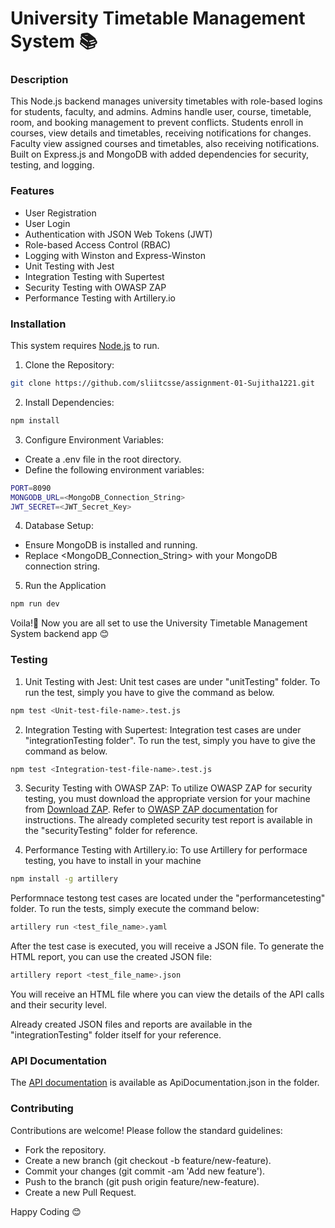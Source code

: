 # University Timetable Management System 📚

### Description

This Node.js backend manages university timetables with role-based logins for students, faculty, and admins. Admins handle user, course, timetable, room, and booking management to prevent conflicts. Students enroll in courses, view details and timetables, receiving notifications for changes. Faculty view assigned courses and timetables, also receiving notifications. Built on Express.js and MongoDB with added dependencies for security, testing, and logging.

### Features

- User Registration
- User Login
- Authentication with JSON Web Tokens (JWT)
- Role-based Access Control (RBAC)
- Logging with Winston and Express-Winston
- Unit Testing with Jest
- Integration Testing with Supertest
- Security Testing with OWASP ZAP
- Performance Testing with Artillery.io

### Installation

This system requires [Node.js](https://nodejs.org/) to run.

1. Clone the Repository:

```sh
git clone https://github.com/sliitcsse/assignment-01-Sujitha1221.git
```

2. Install Dependencies:

```sh
npm install
```

3. Configure Environment Variables:

- Create a .env file in the root directory.
- Define the following environment variables:

```sh
PORT=8090
MONGODB_URL=<MongoDB_Connection_String>
JWT_SECRET=<JWT_Secret_Key>
```

4. Database Setup:

- Ensure MongoDB is installed and running.
- Replace <MongoDB_Connection_String> with your MongoDB connection string.

5. Run the Application

```sh
npm run dev
```

Voila!🎉 Now you are all set to use the University Timetable Management System backend app 😊

### Testing

1. Unit Testing with Jest:
   Unit test cases are under "unitTesting" folder. To run the test, simply you have to give the command as below.

```sh
npm test <Unit-test-file-name>.test.js
```

2. Integration Testing with Supertest:
   Integration test cases are under "integrationTesting folder". To run the test, simply you have to give the command as below.

```sh
npm test <Integration-test-file-name>.test.js
```

3. Security Testing with OWASP ZAP:
   To utilize OWASP ZAP for security testing, you must download the appropriate version for your machine from [Download ZAP](https://www.zaproxy.org/download/). Refer to [OWASP ZAP documentation](https://www.zaproxy.org/docs/) for instructions.
   The already completed security test report is available in the "securityTesting" folder for reference.

4. Performance Testing with Artillery.io:
   To use Artillery for performace testing, you have to install in your machine

```sh
npm install -g artillery
```

Performnace testong test cases are located under the "performancetesting" folder. To run the tests, simply execute the command below:

```sh
artillery run <test_file_name>.yaml
```

After the test case is executed, you will receive a JSON file. To generate the HTML report, you can use the created JSON file:

```sh
artillery report <test_file_name>.json
```

You will receive an HTML file where you can view the details of the API calls and their security level.

Already created JSON files and reports are available in the "integrationTesting" folder itself for your reference.

### API Documentation

The [API documentation](https://github.com/sliitcsse/assignment-01-Sujitha1221/blob/main/ApiDocumentation.json) is available as ApiDocumentation.json in the folder.

### Contributing

Contributions are welcome! Please follow the standard guidelines:

- Fork the repository.
- Create a new branch (git checkout -b feature/new-feature).
- Commit your changes (git commit -am 'Add new feature').
- Push to the branch (git push origin feature/new-feature).
- Create a new Pull Request.

Happy Coding 😊 
